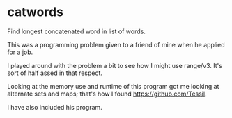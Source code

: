 # catwords

Find longest concatenated word in list of words.

This was a programming problem given to a friend of mine when he
applied for a job.

I played around with the problem a bit to see how I might use
range/v3.  It's sort of half assed in that respect.

Looking at the memory use and runtime of this program got me looking
at alternate sets and maps; that's how I found
<https://github.com/Tessil>.

I have also included his program.
